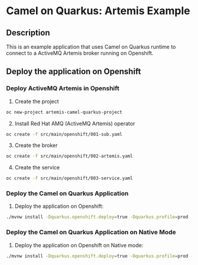# Camel on Quarkus: Artemis Example

## Description

This is an example application that uses Camel on Quarkus runtime to connect to a ActiveMQ Artemis broker running on Openshift. 

## Deploy the application on Openshift

### Deploy ActiveMQ Artemis in Openshift

1. Create the project
```bash
oc new-project artemis-camel-quarkus-project
```

2. Install Red Hat AMQ (ActiveMQ Artemis) operator
```bash
oc create -f src/main/openshift/001-sub.yaml
```

3. Create the broker
```bash
oc create -f src/main/openshift/002-artemis.yaml
```

4. Create the service
```bash
oc create -f src/main/openshift/003-service.yaml
```

### Deploy the Camel on Quarkus Application

1. Deploy the application on Openshift:

```bash
./mvnw install -Dquarkus.openshift.deploy=true -Dquarkus.profile=prod
```

### Deploy the Camel on Quarkus Application on Native Mode  

1. Deploy the application on Openshift on Native mode:

```bash
./mvnw install -Dquarkus.openshift.deploy=true -Dquarkus.profile=prod -Dnative -Dquarkus.native.container-build=true
```